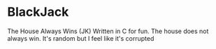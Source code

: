 # BlackJack
The House Always Wins (JK)
Written in C for fun. The house does not always win. It's random but I feel like it's corrupted
